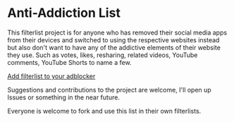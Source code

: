 # Anti-Addiction List

This filterlist project is for anyone who has removed their social media apps from their devices and switched to using the respective websites instead but also don't want to have any of the addictive elements of their website they use.
Such as votes, likes, resharing, related videos, YouTube comments, YouTube Shorts to name a few.

[Add filterlist to your adblocker](https://subscribe.adblockplus.org/?location=https://raw.githubusercontent.com/TehDomic/Anti-AddictionList/main/Anti-Addiction_List.txt&title=Anti-Addiction%20List)

Suggestions and contributions to the project are welcome, I'll open up Issues or something in the near future.

Everyone is welcome to fork and use this list in their own filterlists.
